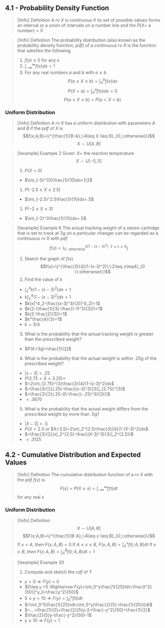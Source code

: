 ## 4.1 - Probability Density Function

> [!info] Definition
> A $rv$ $X$ is continuous if its set of possible values forms an interval or a union of intervals on a number line and the $P(X=$ a number$)=0$

> [!info] Definition
> The probability distribution (also known as the probability density function, $pdf$) of a continuous $rv$ $X$ is the function that satisfies the following
> 1. $f(x)\geq0$ for any $x$
> 2. $\int_{-\infty}^{\infty}f(x)dx=1$
> 3. For any real numbers $a$ and $b$ with $a\leq b$ 
> $$P(a\leq X\leq b)=\int_{a}^{b}f(x)dx$$
> $$P(X=a)=\int_{a}^{a}f(x)dx=0$$
> $$P(a\leq X\leq b)=P(a<X<b)$$
### Uniform Distribution

> [!info] Definition
> A $rv$ $X$ has a uniform distribution with parameters $A$ and $B$ if the $pdf$ of $X$ is 
> $$f(x;A,B)=\{^{\frac{1}{B-A},\:A\leq X \leq B}_{0,\:otherwise}\}$$
> $$X\sim U[A,B]$$

> [!example] Example 2
> Given: $X=$ the reaction temperature
> $$X\sim U[-5,5]$$
> 1. $P(X<0)$
> 	* $\int_{-5}^{0}\frac{1}{10}dx=1/2$
> 1. $P(-2.5\leq X\leq2.5)$
> 	* $\int_{-2.5}^2.5\frac{1}{10}dx=.5$
> 1. $P(-2\leq X\leq3)$
> 	* $\int_{-2}^3\frac{1}{10}dx=.5$

> [!example] Example 6
> The actual tracking weight of a stereo cartridge that is set to track at $3$g on a particular changer can be regarded as a continuous $rv$ $X$ with $pdf$
> $$f(x)=\{^{k[1-(x-3)^2]\:\:2\leq x\leq4}_{0 \:\:otherwise}\}$$
> 1. Sketch the graph of $f(x)$
> $$f(x)=\{^{\frac{3}{4}(1-(x-3)^2)\:\:2\leq x\leq4}_{0 \:\:otherwise}\}$$
> 2. Find the value of $k$
> 	* $\int_2^4k(1-(x-3)^2)dx=1$
> 	* $k\int_2^4(1-(x-3)^2)dx=1$
> 	* $k(x|^4_2-\frac{(x-3)^3}{3}|^4_2)=1$
> 	* $k(2-(\frac{1}{3}-\frac{(-1)^3}{3}))=1$
> 	* $k(2-\frac{2}{3})=1$
> 	* $k*\frac{4}{3}=1$
> 	* $k=3/4$
> 3. What is the probability that the actual tracking weight is greater than the prescribed weight?
> 	* $P(X>3g)=\frac{1}{2}$
> 4. What is the probability that the actual weight is within .25g of the prescribed weight?
> 	* $|x-3|<.25$
> 	* $P(2.75 <X<3.25)=$
> 	* $=2\int_{2.75}^{3}\frac{3}{4}(1-(x-3)^2)dx$
> 	* $=\frac{3}{2}(.25)-\frac{(x-3)^3}{3}|_{2.75}^{3}$
> 	* $=\frac{3}{2}(.25-(0-\frac{(-.25)^3}{3}))$
> 	* $=.3670$
> 5. What is the probability that the actual weight differs from the prescribed weight by more than .5g?
> 	* $|X-3|>.5$
> 	* $P(X<2.5$ or $X>3.5)=2\int_2^{2.5}\frac{3}{4}(1-(X-3)^2)dx$
> 	* $=\frac{3}{2}(x|_2^{2.5}-\frac{(X-3)^3}{3}|_2^{2.5})$
> 	* $=.3125$

## 4.2 - Cumulative Distribution and Expected Values

>[!info] Definition
>The cumulative distribution function of a $rv$ $X$ with the $pdf$ $f(x)$ is 
>$$F(x)=P(X\leq x)=\int_{-\infty}^{\infty}f(t)dt$$for any real $x$

### Uniform Distribution

>[!info] Definition
>$$X\sim U[A,B]$$
>$$F(x;A,B)=\{^{\frac{1}{B-A},\:A\leq x \leq B}_{0,\:otherwise}\}$$
>If $x<A,\:then\: F(x;A,B)=0$
>If $A\leq x \leq B,\:F(x;A,B)=\int_A^x f(t;A,B)dt$
>If $x\geq B,\:then\: F(x;A,B)=\int_A^B f(t;A,B)dt=1$

>[!example] Example 20
>1. Compute and sketch the $cdf$ of Y
>	* $y<0\Rightarrow F(y)=0$
>	* $0\leq y <5 \Rightarrow F(y)=\int_0^y\frac{1}{25}tdt=\frac{t^2}{50}|^y_0=\frac{y^2}{50}$
>	* $5\leq y <10 \Rightarrow F(y)=\int_0^y f(t)dt$
>	* $=\int_0^5\frac{1}{25}tdt+\int_5^y(\frac{2}{5}-\frac{1}{25}t)dt$
>	* $=...=\frac{1}{2}+\frac{2}{5}y-2=\frac{-y^2}{50}+\frac{1}{2}$
>	* $\frac{2}{5}y-\frac{-y^2}{50}-1$
>	* $y\geq 10 \Rightarrow F(y)=1$














